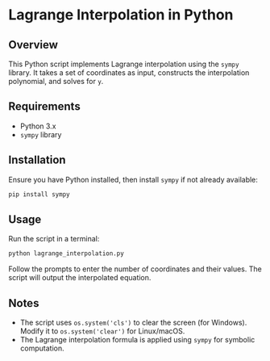 # Lagrange Interpolation in Python

## Overview
This Python script implements Lagrange interpolation using the `sympy` library. It takes a set of coordinates as input, constructs the interpolation polynomial, and solves for `y`.

## Requirements
- Python 3.x
- `sympy` library

## Installation
Ensure you have Python installed, then install `sympy` if not already available:
```bash
pip install sympy
```

## Usage
Run the script in a terminal:
```bash
python lagrange_interpolation.py
```
Follow the prompts to enter the number of coordinates and their values. The script will output the interpolated equation.

## Notes
- The script uses `os.system('cls')` to clear the screen (for Windows). Modify it to `os.system('clear')` for Linux/macOS.
- The Lagrange interpolation formula is applied using `sympy` for symbolic computation.


